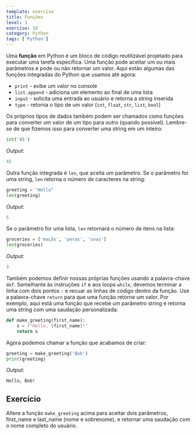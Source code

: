 ```yaml
---
template: exercise
title: Funções
level: 1
exercise: 10
category: Python
tags: ['Python']
---
```


Uma **função** em Python é um bloco de código reutilizável projetado para executar uma tarefa específica. Uma função pode aceitar um ou mais parâmetros e pode ou não retornar um valor. Aqui estão algumas das funções integradas do Python que usamos até agora:
* `print` - exibe um valor no console
* `list.append` - adiciona um elemento ao final de uma lista
* `input` - solicita uma entrada ao usuário e retorna a string inserida
* `type` - retorna o tipo de um valor (`int`, `float`, `str`, `list`, `bool`)

Os próprios tipos de dados também podem ser chamados como funções para converter um valor de um tipo para outro (quando possível). Lembre-se de que fizemos isso para converter uma string em um inteiro:
```python
int('45')
```
*Output:*
```python
45
```

Outra função integrada é `len`, que aceita um parâmetro. Se o parâmetro for uma string, `len` retorna o número de caracteres na string:
```python
greeting = "Hello"
len(greeting)
```
*Output:*
```python
5
```

Se o parâmetro for uma lista, `len` retornará o número de itens na lista:
```python
groceries = ['maçãs', 'peras', 'uvas']
len(groceries)
```
*Output:*
```python
3
```

Também podemos definir nossas próprias funções usando a palavra-chave `def`. Semelhante às instruções `if` e aos loops `while`, devemos terminar a linha com dois pontos `:` e recuar as linhas de código dentro da função. Use a palavra-chave `return` para que uma função retorne um valor. Por exemplo, aqui está uma função que recebe um parâmetro string e retorna uma string com uma saudação personalizada:

```python
def make_greeting(first_name):
    s = f"Hello, {first_name}!"
    return s
```
Agora podemos chamar a função que acabamos de criar:
```python
greeting = make_greeting('Bob')
print(greeting)
```
*Output:*
```
Hello, Bob!
```

## Exercício

Altere a função `make_greeting` acima para aceitar dois parâmetros, first_name e last_name (nome e sobrenome), e retornar uma saudação com o nome completo do usuário.